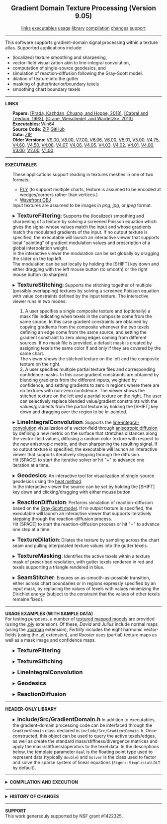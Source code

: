 <center><h2>Gradient Domain Texture Processing (Version 9.05)</h2></center>
<center>
<a href="#LINKS">links</a>
<a href="#EXECUTABLES">executables</a>
<a href="#USAGE">usage</a>
<a href="#LIBRARY">library</a>
<a href="#COMPILATION">compilation</a>
<a href="#CHANGES">changes</a>
<a href="#SUPPORT">support</a>
</center>
<hr>
This software supports gradient-domain signal processing within a texture atlas. Supported applications include:
<UL>
<LI>(localized) texture smoothing and sharpening,</LI>
<LI>vector-field visualization akin to line-integral convolution,</LI>
<LI>computation of single-source geodesics, and</LI>
<LI>simulation of reaction-diffusion following the Gray-Scott model.</LI>
<LI>dilation of texture into the gutter
<LI>masking of gutter/interior/boundary texels
<LI>smoothing chart boundary texels
</UL>
<hr>
<a name="LINKS"><b>LINKS</b></a><br>
<ul>
<b>Papers:</b>
<a href="http://www.cs.jhu.edu/~misha/MyPapers/SIG18.pdf">[Prada, Kazhdan, Chuang, and Hoppe, 2018]</a>,
<a href="https://en.wikipedia.org/wiki/Line_integral_convolution">[Cabral and Leedom, 1993]</a>,
<a href="https://www.cs.cmu.edu/~kmcrane/Projects/HeatMethod/">[Crane, Weischedel, and Wardetzky, 2013]</a>
<br>
<b>Executables: </b>
<a href="TSP.x64.zip">Win64</a><br>
<b>Source Code:</b>
<a href="TSP.Source.zip">ZIP</a> <a href="https://github.com/mkazhdan/TextureSignalProcessing">GitHub</a><br>
<B>Data:</B>
<A HREF="http://www.cs.jhu.edu/~misha/Code/TextureSignalProcessing/TSP.Data.zip">ZIP</A><br>
<b>Older Versions:</b>
<a href="http://www.cs.jhu.edu/~misha/Code/TextureSignalProcessing/Version9.00/">V9.00</a>,
<a href="http://www.cs.jhu.edu/~misha/Code/TextureSignalProcessing/Version8.00/">V8.00</a>,
<a href="http://www.cs.jhu.edu/~misha/Code/TextureSignalProcessing/Version7.00/">V7.00</a>,
<a href="http://www.cs.jhu.edu/~misha/Code/TextureSignalProcessing/Version6.06/">V6.06</a>,
<a href="http://www.cs.jhu.edu/~misha/Code/TextureSignalProcessing/Version6.00/">V6.00</a>,
<a href="http://www.cs.jhu.edu/~misha/Code/TextureSignalProcessing/Version5.01/">V5.01</a>,
<a href="http://www.cs.jhu.edu/~misha/Code/TextureSignalProcessing/Version5.00/">V5.00</a>,
<a href="http://www.cs.jhu.edu/~misha/Code/TextureSignalProcessing/Version4.75/">V4.75</a>,
<a href="http://www.cs.jhu.edu/~misha/Code/TextureSignalProcessing/Version4.60/">V4.60</a>,
<a href="http://www.cs.jhu.edu/~misha/Code/TextureSignalProcessing/Version4.50/">V4.50</a>,
<a href="http://www.cs.jhu.edu/~misha/Code/TextureSignalProcessing/Version4.08/">V4.08</a>,
<a href="http://www.cs.jhu.edu/~misha/Code/TextureSignalProcessing/Version4.07/">V4.07</a>,
<a href="http://www.cs.jhu.edu/~misha/Code/TextureSignalProcessing/Version4.06/">V4.06</a>,
<a href="http://www.cs.jhu.edu/~misha/Code/TextureSignalProcessing/Version4.05/">V4.05</a>,
<a href="http://www.cs.jhu.edu/~misha/Code/TextureSignalProcessing/Version4.03/">V4.03</a>,
<a href="http://www.cs.jhu.edu/~misha/Code/TextureSignalProcessing/Version4.02/">V4.02</a>,
<a href="http://www.cs.jhu.edu/~misha/Code/TextureSignalProcessing/Version4.01/">V4.01</a>,
<a href="http://www.cs.jhu.edu/~misha/Code/TextureSignalProcessing/Version4.00/">V4.00</a>,
<a href="http://www.cs.jhu.edu/~misha/Code/TextureSignalProcessing/Version3.00/">V3.00</a>,
<a href="http://www.cs.jhu.edu/~misha/Code/TextureSignalProcessing/Version2.00/">V2.00</a>,
<a href="http://www.cs.jhu.edu/~misha/Code/TextureSignalProcessing/Version1.00/">V1.00</a>
</ul>
<hr>
<a name="EXECUTABLES"><b>EXECUTABLES</b></a><br>
<ul>
These applications support reading in textures meshes in one of two formats:
<UL>
<LI><A href="http://www.cc.gatech.edu/projects/large_models/ply.html">PLY</A> (to support multiple charts, texture is assumed to be encoded at wedges/corners rather than vertices.)
<LI><A HREF="https://www.fileformat.info/format/wavefrontobj/egff.htm">Wavefront OBJ</A>
</UL>
Input textures are assumed to be images in <I>png</I>, <I>jpg</I>, or <I>jpeg</I> format.


<dl>
<details>
<summary>
<font size="+1"><b>TextureFiltering</b></font>:
Supports the (localized) smoothing and sharpening of a texture by solving a screened Poisson equation which gives the signal whose values match the input and whose gradients match the modulated gradients of the input. If no output texture is specified, the executable will launch an interactive viewer that supports local "painting" of gradient modulation values and prescription of a global interpolation weight.<BR>
In the interactive viewer the modulation can be set globally by dragging the slider on the top left.<BR>
The modulation can be set locally by holding the [SHIFT] key down and either dragging with the left mouse button (to smooth) or the right mouse button (to sharpen).
</summary>
<dt><b>--in</b> &lt;<i>input mesh and texture names</i>&gt;</dt>
<dd> These two strings specify the the names of the mesh and the texture image.
</dd>

<dt>[<b>--out</b> &lt;<i>output texture</i>&gt;]</dt>
<dd> This string is the name of the file to which the processed texture will be written.</B>
</dd>

<dt>[<b>--outVCycles</b> &lt;<i>output v-cycles</i>&gt;]</dt>
<dd> This integer specifies the number of v-cycles to use if the processed texture is output to a file and a direct solver is not used.</B>
The default value for this parameter is 6.
</dd>

<dt>[<b>--interpolation</b> &lt;<i>interpolation weight</i>&gt;]</dt>
<dd> This floating point values gives the interpolation weight.<BR>
The default value for this parameter is 1000.
</dd>

<dt>[<b>--modulation</b> &lt;<i>gradient modulation</i>&gt;]</dt>
<dd> This floating point values gives the (uniform) gradient modulation.<BR>
The default value for this parameter is 1.
</dd>

</dd><dt>[<b>--jitter</B> &lt;<i>random seed</i>&gt;]</dt>
<dd> If specified, this integer value is used to seed the random number generation for jittering. (This is used to avoid singular situations when mesh vertices fall directly on edges in the texture grid. In such a situation, the executable will issue a warning <B>"Zero row at index ..."</B>.)
</dd>

</dd><dt>[<b>--useDirectSolver</B>]</dt>
<dd> If enabled, this flag specifies that a direct solver should be used (instead of the default multigrid solver).
</dd>


</details>
</dl>
</ul>


<ul>
<dl>
<details>
<summary>
<font size="+1"><b>TextureStitching</b></font>:
Supports the stitching together of multiple (possibly overlapping) textures by solving a screened Poisson equation with value constraints defined by the input texture.
The interactive viewer runs in two modes:
<OL>
<LI> A user specifies a single composite texture and (optionally) a mask file indicating when texels in the composite come from the same source.
In this case gradient constraints are obtained by copying gradients from the composite whenever the two texels defining an edge come from the same source, and setting the gradient constraint to zero along edges coming from different sources. If no mask file is provided, a default mask is created by assigning texels the same color if and only if they are covered by the same chart.<BR>
The viewer shows the stitched texture on the left and the composite texture on the right.
<LI> A user specifies multiple partial texture files and corresponding confidence masks.
In this case gradient constraints are obtained by blending gradients from the different inputs, weighted by confidence, and setting gradients to zero in regions where there are no textures with non-zero confidence.
The viewer shows the stitched texture on the left and a partial texture on the right. The user can selectively replace blended value/gradient constraints with the values/gradients from the partial texture by holding the [SHIFT] key down and dragging over the region to be in-painted.
</OL>
</summary>
<dt><b>--in</b> &lt;<i>input mesh and composite texture</i>&gt;</dt>
<dd> These two strings specify the names of the mesh and the texture image.
</dd>

<dt>[<b>--mask</b> &lt;<i>input mask</i>&gt;]</dt>
<dd> This string specifies the name of the mask image.<br>
Black pixels in the mask file should be used to denote regions where the texel value is unkown. (Results may be unpredictable if it is encoded using lossy compression.)
</dd>

<dt>[<b>--out</b> &lt;<i>output texture</i>&gt;]</dt>
<dd> This string is the name of the file to which the stitched texture will be written.</B>
</dd>

<dt>[<b>--outVCycles</b> &lt;<i>output v-cycles</i>&gt;]</dt>
<dd> This integer specifies the number of v-cycles to use if the stitched texture is output to a file and a direct solver is not used.<BR>
The default value for this parameter is 6.
</dd>

<dt>[<b>--interpolation</b> &lt;<i>interpolation weight</i>&gt;]</dt>
<dd> This floating point values gives the interpolation weight.<BR>
The default value for this parameter is 100.
</dd>

<!--
<dt>[<b>--dilateBounaries</b> &lt;<i>dilation radius</i>&gt;]</dt>
<dd> This integer values gives the radius by which the boundaries of the segments should be dilated before stithing is performed.<BR>
The default value for this parameter is -1, indicating no dilation.
</dd>
-->

</dd><dt>[<b>--jitter</B> &lt;<i>random seed</i>&gt;]</dt>
<dd> If specified, this integer value is used to seed the random number generation for jittering. (This is used to avoid singular situations when mesh vertices fall directly on edges in the texture grid. In such a situation, the executable will issue a warning <B>"Zero row at index ..."</B>.)
</dd>

</dd><dt>[<b>--useDirectSolver</B>]</dt>
<dd> If enabled, this flag specifies that a direct solver should be used (instead of the default multigrid solver).
</dd>

</dd><dt>[<b>--multi</B>]</dt>
<dd> If enabled, this flag specifies that the second and third arguments to the <b>--in</b> parameter are to be interpreted as format specifiers for the textures confidence map files.<BR>
<B>Note:</B> If this flat is enabled, the input masks must be specified using the <b>--mask</b> parameter.
</dd>


</details>
</dl>
</ul>


<ul>
<dl>
<details>
<summary>
<font size="+1"><b>LineIntegralConvolution</b></font>:
Supports the <a href="https://en.wikipedia.org/wiki/Line_integral_convolution">line-integral-convolution</A> visualization of a vector-field through <A HREF="https://dl.acm.org/citation.cfm?id=614456">anisotropic diffusion</A> by defining a new metric on the surface that stretches distances along the vector-field values, diffusing a random color texture with respect to the new anisotropic metric, and then sharpening the resulting signal.
If no output texture is specified, the executable will launch an interactive viewer that supports iteratively stepping through the diffusion.<BR>
Hit [SPACE] to start the iterative solver or hit "+" to advance one iteration at a time.
</summary>
<dt><b>--in</b> &lt;<i>input mesh name</i>&gt;</dt>
<dd> This string specifies the name of the mesh.
</dd>

<dt>[<b>--inVF</b> &lt;<i>vector-field file</i>&gt;]</dt>
<DD>This string specifies the file containing the vector-field for visualization. (If this parameter is not specified, the principal curvature direction is used.)<BR>
This file is assumed to be in binary, with the first four bytes storing an integer representing the number of vectors (this should be equal to the number of triangles in the mesh) followed by the list of vectors.
The latter are encoded using double-precision floating point values and should be <I>8</I>*<I>num_triangles</I>*<I>dim</I> bytes, with <I>num_triangles</I> the number of triangles/vectors and <I>dim</I> the dimension of vector-field. (The value of <I>dim</I> is equal to two if the <B>--intrinsicVF</B> is specified an three otherwise.)
</DD>

</dd><dt>[<b>--intrinsicVF</B>]</dt>
<dd> If enabled and a vector-field is specified, this flag indicates that the vector values are represented with two values per vector, using an intrinsic frame. Specifically, for triangle ( <I>v</I><SUB>0</SUB> , <I>v</I><SUB>1</SUB> , <I>v</I><SUB>2</SUB> ), the two-dimensional coefficients ( <I>x</I> , <I>y</I> ) correspond to the three-dimensional tangent vector ( <I>x</I>&middot;(<I>v</I><SUB>1</SUB>-<I>v</I><SUB>0</SUB>) , <I>y</I>&middot;(<I>v</I><SUB>2</SUB>-<I>v</I><SUB>0</SUB>) ).
</dd>

<dt>[<b>--out</b> &lt;<i>output texture</i>&gt;]</dt>
<dd> This string is the name of the file to which the line-integral-convolution texture will be written.</B>
</dd>

<dt>[<b>--outVCycles</b> &lt;<i>output v-cycles</i>&gt;]</dt>
<dd> This integer specifies the number of v-cycles to use if the processed texture is output to a file and a direct solver is not used.</B>
The default value for this parameter is 10.
</dd>

<dt>[<b>--licInterpolation</b> &lt;<i>line-integral-convolution interpolation weight</i>&gt;]</dt>
<dd> This floating point values gives the interpolation weight used for the line-integral-convolution.<BR>
The default value for this parameter is 10000.
</dd>

<dt>[<b>--sharpInterpolation</b> &lt;<i>sharpening interpolation weight</i>&gt;]</dt>
<dd> This floating point values gives the interpolation weight used for sharpening the line-integral-convolution results.<BR>
The default value for this parameter is 10000.
</dd>

<dt>[<b>--modulation</b> &lt;<i>sharpening gradient modulation</i>&gt;]</dt>
<dd> This floating point values gives the gradient modulation used for sharpening the line-integral-convolution results.<BR>
The default value for this parameter is 100.
</dd>

<dt>[<b>--width</b> &lt;<i>output texture width</i>&gt;]</dt>
<dd> This integers specifies the width of the output texture.</B>
The default value for this parameter is 2048.
</dd>

<dt>[<b>--height</b> &lt;<i>output texture height</i>&gt;]</dt>
<dd> This integers specifies the height of the output texture.</B>
The default value for this parameter is 2048.
</dd>

</dd><dt>[<b>--jitter</B> &lt;<i>random seed</i>&gt;]</dt>
<dd> If specified, this integer value is used to seed the random number generation for jittering. (This is used to avoid singular situations when mesh vertices fall directly on edges in the texture grid. In such a situation, the executable will issue a warning <B>"Zero row at index ..."</B>.)
</dd>

</dd><dt>[<b>--minor</B>]</dt>
<dd> If enabled, this flag specifies that the directions of minimal principal curvature should be used to define the vector-field (instead of the default maximal principal curvature directions).
</dd>

</dd><dt>[<b>--useDirectSolver</B>]</dt>
<dd> If enabled, this flag specifies that a direct solver should be used (instead of the default multigrid solver).
</dd>

</details>
</dl>
</ul>


<ul>
<dl>
<details>
<summary>
<font size="+1"><b>Geodesics</b></font>:
An interactive tool for visualization of single-source geodesics using the <A HREF="https://www.cs.cmu.edu/~kmcrane/Projects/HeatMethod/">heat method</A>.<BR>
In the interactive viewer the source can be set by holding the [SHIFT] key down and clicking/dragging with either mouse button.
</summary>
<dt><b>--in</b> &lt;<i>input mesh name</i>&gt;</dt>
<dd> This string specifies the the name of the mesh.
</dd>

<dt>[<b>--interpolation</b> &lt;<i>diffusion interpolation weight</i>&gt;]</dt>
<dd> This floating point values gives the interpolation weight used for diffusing the initial delta function.<BR>
The default value for this parameter is 10000.
</dd>

<dt>[<b>--width</b> &lt;<i>output texture width</i>&gt;]</dt>
<dd> This integers specifies the width of the output texture.</B>
The default value for this parameter is 1024.
</dd>

<dt>[<b>--height</b> &lt;<i>output texture height</i>&gt;]</dt>
<dd> This integers specifies the height of the output texture.</B>
The default value for this parameter is 1024.
</dd>

</dd><dt>[<b>--jitter</B> &lt;<i>random seed</i>&gt;]</dt>
<dd> If specified, this integer value is used to seed the random number generation for jittering. (This is used to avoid singular situations when mesh vertices fall directly on edges in the texture grid. In such a situation, the executable will issue a warning <B>"Zero row at index ..."</B>.)
</dd>

</dd><dt>[<b>--useDirectSolver</B>]</dt>
<dd> If enabled, this flag specifies that a direct solver should be used (instead of the default multigrid solver).
</dd>


</details>
</dl>
</ul>

<ul>
<dl>
<details>
<summary>
<font size="+1"><b>ReactionDiffusion</b></font>:
Performs simulation of reaction-diffusion based on the <A HREF="http://www.karlsims.com/rd.html">Gray-Scott model</A>.
If no output texture is specified, the executable will launch an interactive viewer that supports iteratively stepping through the reaction-diffusion process.<BR>
Hit [SPACE] to start the reaction-diffusion process or hit "+" to advance one step at a time.
</summary>
<dt><b>--in</b> &lt;<i>input mesh name</i>&gt;</dt>
<dd> This string specifies the the name of the mesh.
</dd>

<dt>[<b>--out</b> &lt;<i>output texture</i>&gt;]</dt>
<dd> This string is the name of the file to which the reaction-diffusion texture will be written.</B>
</dd>

<dt>[<b>--outSteps</b> &lt;<i>output reaction-diffusion steps</i>&gt;]</dt>
<dd> This integer specifies the number of reaction-diffusion steps to be taken.</B>
The default value for this parameter is 1000.
</dd>

<dt>[<b>--width</b> &lt;<i>output texture width</i>&gt;]</dt>
<dd> This integers specifies the width of the output texture.</B>
The default value for this parameter is 512.
</dd>

<dt>[<b>--height</b> &lt;<i>output texture height</i>&gt;]</dt>
<dd> This integers specifies the height of the output texture.</B>
The default value for this parameter is 512.
</dd>

</dd><dt>[<b>--jitter</B> &lt;<i>random seed</i>&gt;]</dt>
<dd> If specified, this integer value is used to seed the random number generation for jittering. (This is used to avoid singular situations when mesh vertices fall directly on edges in the texture grid. In such a situation, the executable will issue a warning <B>"Zero row at index ..."</B>.)
</dd>

</dd><dt>[<b>--useDirectSolver</B>]</dt>
<dd> If enabled, this flag specifies that a direct solver should be used (instead of the default multigrid solver).
</dd>

</dd><dt>[<b>--dots</B>]</dt>
<dd> If enabled, this flag specifies that the feed/kill parameters for dot-formation should be used. Otherwise, the feed/kill parameters for stripes are used.
</dd>

</details>
</dl>
</ul>


<ul>
<dl>
<details>
<summary>
<font size="+1"><b>TextureDilation</b></font>:
Dilates the texture by sampling across the chart seam and pulling interpolated texture values into the gutter texels.
</summary>
<dt><b>--in</b> &lt;<i>input mesh and texture names</i>&gt;</dt>
<dd> These two strings specify the the names of the mesh and the texture image.
</dd>

<dt>[<b>--out</b> &lt;<i>output texture mask</i>&gt;]</dt>
<dd> This string is the name of the file to which the dilated texture will be written.</B>
</dd>

<dt>[<b>--radius</b> &lt;<i>dilation radius</i>&gt;]</dt>
<dd> This integer values gives the radius by which the texture should be dilated.<BR>
The default value for this parameter is 0, indicating no dilation.
</dd>

<dt>[<b>--verbose</b>]</dt>
<dd> If this flag is enabled, performance information is printed to <CODE>stdout</CODE>.
</dd>
</dl>
</ul>

</details>
</dl>
</ul>


<ul>
<dl>
<details>
<summary>
<font size="+1"><b>TextureMasking</b></font>:
Identifies the active texels within a texture mask of prescribed resolution, with gutter texels rendered in red and texels supporting a triangle rendered in blue.
</summary>
<dt><b>--in</b> &lt;<i>input mesh name</i>&gt;</dt>
<dd> This string specifies the the name of the mesh.
</dd>

<dt><b>--res</b> &lt;<i>texture width and texture height</i>&gt;</dt>
<dd> These two integers specify the width and height of the mask.
</dd>

<dt>[<b>--out</b> &lt;<i>output texture mask</i>&gt;]</dt>
<dd> This string is the name of the file to which the texture mask will be written.</B>
</dd>

<dt>[<b>--id</b>]</dt>
<dd> If this flag is enabled only texels whose center/node overlaps a triangle are rendered. Colors are assigned randomly to triangles and all centers/nodes covered by the same triangle are assigned the same color.
</dd>

</details>
</dl>
</ul>


<ul>
<dl>
<details>
<summary>
<font size="+1"><b>SeamStitcher</b></font>:
Ensures an as-smooth-as-possible transition, either across chart boundaries or in regions expressly specified by an input mask, by replacing the values of texels with values minimizing the Dirichlet energy (subject to the constraint that the values of other texels remaine fixed).
</summary>
<dt><b>--in</b> &lt;<i>input mesh and texture</i>&gt;</dt>
<dd> These two strings specify the names of the mesh and the texture image.
</dd>

<dt>[<b>--mask</b> &lt;<i>input mask</i>&gt;]</dt>
<dd> This string specifies the name of the mask image used to define texels whose value is to be replaced.<br>
Black pixels in the mask file indicate that the associated texels values should be updated to produce an as-smooth-as-possible image. (Results may be unpredictable if it is encoded using lossy compression.)<BR>
If specified, the mask resolution should match that of the input texture.<br>
If not specified, values of texels at chart boundaries will be updated.
</dd>

<dt>[<b>--out</b> &lt;<i>output texture</i>&gt;]</dt>
<dd> This string is the name of the file to which the smoothed texture will be written.</B>
</dd>

<dt>[<b>--exterior</b>]</dt>
<dd> If this flag is enabled (and a <code>--mask</code> parmeter is not specified), only the values of boundary texels whose centers are outside the charts are updated.
</dd>

<dt>[<b>--verbose</b>]</dt>
<dd> If this flag is enabled, performance information is printed to <CODE>stdout</CODE>.
</dd>


</details>
</dl>
</ul>

<hr>
<a name="USAGE"><b>USAGE EXAMPLES (WITH SAMPLE DATA)</b></a><br>
For testing purposes, a number of <A HREF="http://www.cs.jhu.edu/~misha/Code/TextureSignalProcessing/TSP.Data.zip">textured mapped models</A> are provided (using the <U>.ply</U> extension).
Of these, <I>David</I> and <I>Julius</I> include normal maps (using the <U>.normap</U> extension), <I>Fertility</I> includes the eight harmonic vector-fields (using the <U>.vf</U> extension), and <I>Rooster</I> uses (partial) texture maps as well as a mask image and confidence maps.

<ul>

<dl>
<details>
<summary>
<font size="+1"><b>TextureFiltering</b></font>
</summary>
To run this executable you must specify the input mesh as well as the texture itself:
<blockquote><code>% Bin/*/TextureFiltering --in ../TSP.Data/David/david.ply ../TSP.Data/David/david.normap</code></blockquote>
This opens a viewer allowing the user to prescribe both global gradient modulation weights (through the slider) and local modulation weights (through a paint-brush interface, by depressing the [SHIFT] key and dragging with the left mouse button to smooth and the right mouse button to sharpen).<BR>
You can also bypass the viewer and output a globally sharpened/smoothed texture to a file:
<blockquote><code>% Bin/*/TextureFiltering --in ../TSP.Data/Julius/julius.ply ../TSP.Data/Julius/julius.normap --out julius.smooth.normap --modulation 0 --interpolation 100</code></blockquote>
Here a modulation weight less than 1 indicates that gradients should be dampened (resulting in smoothing) and a small interpolation weight reduces the interpolation penalty, exaggerating the smoothing.
</details>
</dl>

<dl>
<details>
<summary>
<font size="+1"><b>TextureStitching</b></font>
</summary>
This viewer can be run in one of two modes:
<OL>
<LI>
In addition to the input mesh, specify a (single) composite texture and mask.
If adjacent texels share the same mask color, they are assumed to come from the same source, and the gradient between them is preserved.
Otherwise, the gradient is set to zero. Additionally, a mask color of black is reserved to indicate that the texel value is unknown.<BR>
For example, running
<blockquote><code>% Bin/*/TextureFiltering --in Rooster/rooster.ply ../TSP.Data/Rooster/texels.png --mask ../TSP.Data/Rooster/mask.png</code></blockquote>
opens a viewer showing the stitched texture on the left and the composite texture on the right.
<LI>
In addition to the input mesh, specify (multiple) partial textures and associated confidence maps.
The code blends the gradients in regions of overlap, with weights determined by the mask.
Texel and confidence file names are specified using integer format specifiers, with zero-indexing.
Colors are transformed to scalar confidence values by computing the gray-scale value and normalizing to the range [0,1].<br>
For example, running
<blockquote><code>% Bin/*/TextureFiltering --in Rooster/rooster.ply ../TSP.Data/Rooster/texels-%02d.png --mask ../TSP.Data/Rooster/mask-%02d.png --multi</code></blockquote>
opens a viewer showing the stitched texture on the left and the first partial textures on the right.<BR>
Pressing the 't' key toggles forward through the partial textures and pressing 'T' toggles backwards.<BR>
Holding [SHIFT] and clicking on the stitched model replaces the blended gradients under the paint-brush with the gradients from the currently visualized partial-texture.<BR>
</OL>
You can also bypass the viewer and output the stitched texture to a file:
<blockquote><code>% Bin/*/TextureStitching --in Rooster/rooster.ply ../TSP.Data/Rooster/texels-%02d.png --mask ../TSP.Data/Rooster/mask-%02d.png --multi --out stitched.png</code></blockquote>
</details>
</dl>


<dl>
<details>
<summary>
<font size="+1"><b>LineIntegralConvolution</b></font>
</summary>
To run this executable you must specify the input mesh:
<blockquote><code>% Bin/*/LineIntegralConvolution --in ../TSP.Data/Fertility/fertility.ply</code></blockquote>
This opens a viewer visualizing a vector-field by performing anisotropic diffusion to simulate line-integral-convolution. (To start the iterative solver, press the [SPACE] key.) By default, the vector-field used is defined by the (maximal) principal curvature directions.<BR>
You can also explicitly prescribe the vector-field:
<blockquote><code>% Bin/*/LineIntegralConvolution --in ../TSP.Data/Fertility/fertility.ply --inVF ../TSP.Data/Fertility/harmonic-001.vf --intrinsicVF</code></blockquote>
(The <b>--intrinsicVF</b> flag is required because the vector-field in the file is represented using two intrinsic coordinates per triangle instead of three extrinsic ones.)<BR>
You can also bypass the viewer and output the line-integral-convolution texture to a file:
<blockquote><code>% Bin/*/LineIntegralConvolution --in ../TSP.Data/Hand/hand.ply --minimal --out hand.minimal.jpg</code></blockquote>
Here a visualization of the minimal principal curvature directions is written out as a texture image.
</details>
</dl>

<dl>
<details>
<summary>
<font size="+1"><b>Geodesics</b></font>
</summary>
To run this executable you must specify the input mesh:
<blockquote><code>% Bin/*/Geodesics --in ../TSP.Data/Bunny/bunny.ply</code></blockquote>
This opens a viewer allowing the user to prescribe the source of the geodesic by holding the [SHIFT] button and clicking on the source location with either mouse button.
</details>
</dl>


<dl>
<details>
<summary>
<font size="+1"><b>ReactionDiffusion</b></font>
</summary>
To run this executable you must specify the input mesh:
<blockquote><code>% Bin/*/ReactionDiffusion --in ../TSP.Data/Camel/camel.ply</code></blockquote>
This opens a viewer visualizing the "stripes" reaction-diffusion process. (To start the process, press the [SPACE] key.)<BR>
You can also bypass the viewer and output the reaction-diffusion texture to a file:
<blockquote><code>% Bin/*/ReactionDiffusion --in ../TSP.Data/David/david.ply --out david.dots.jpg --dots --outSteps 2000</code></blockquote>
Here a "dots" pattern is written out to an image. (Empirically, we have found that this reaction-diffusion process takes more steps to converge, hence the larger number of steps.)
</details>
</dl>

</ul>

<hr>
<a name="library"><b>HEADER-ONLY LIBRARY</b></a><br>
<UL>
<DL>
<DETAILS>
<SUMMARY>
<font size="+1"><b>include/Src/GradientDomain.h</b></font>
In addition to executables, the gradient-domain processing code can be interfaced through the <CODE>GradientDomain</CODE> class declared in <CODE>include/Src/GradientDomain.h</CODE>.
Once constructed, this object can be used to query the active texels/edges, as well as create the standard mass/stiffness/divergence matrices and apply the mass/stiffness/operators to the texel data. In the descriptions below, the template parameter <CODE>Real</CODE> is the floating point type used to represent data (typically <code>double</code>) and <CODE>Solver</CODE> is the class used to factor and solve the sparse system of linear equations (<CODE>Eigen::SimplicialLDLT</CODE> by default).
</SUMMARY>

<B>Code Description</B>:<br>
<UL>
The code performs basic gradient domain processing applications including texture smoothing/sharpening and stitching.
This is done by solving for the output texture values which simultaneouly fit value and derivative constraints.
<UL>
<LI> Value constraints are described by specifying the desired values at the texels, defined to be the input texel values.
<LI> Gradient constraints are described by specifying the desired differences across edges between texels, defined to be the dampened/amplified differences between input texture values (and zerod out if the texels come from different patches, in the case of stitching).
</UL>
</UL>

<B>Code walk-through</B>:<br>
<UL>
  The details of the implementation can be found in the <code>GradientDomain.example.cpp</code> code.
  <UL>
    <LI><U>Lines 113-120</U>: The texture-mapped geometry and the texture image (as well as a mask image describing when texels belong to the same patch, for stitching) are read in.
    <LI><U>Lines 141-155</U>: The <CODE>GradientDomain</CODE> object is constructed, passing in the resolution of the mesh as well as functor giving the indices of embedding/texture-vertices for each corner, functors giving the positions of embedding/texture-vertices, the texture image resolution, and the number of quadrature points per triangle used for integration (valid values are 1, 3, 6, 12, 24, and 32).
    <LI><U>Lines 159-164</U>: The input texture values are read from the image into a <CODE>std::vector</CODE>, using the member functions <CODE>GradientDomain::numNodes</CODE> to get the number of (active) texels in the texture map and <CODE>GradientDomain::node</CODE> to get the coordinates of the texel within the image.
    <LI><U>Lines 166-193</U>: The constraints to the linear system are constructed, specifying the target values and gradients:
    <UL>
      <LI><U>Lines 170-171</U>: The target value constraints are constructed by applying the mass matrix to the input texel values.
      <LI><U>Lines 173-188</U>: The target gradient constraints are obtained by computing the target per-edge differences and then computing the divergence:
      <UL>
        <LI><U>Lines 175-184</U>: The target edge differences are obtained by iterating over the edges, computing the difference between the input texel values at the end-points, and scaling by the gradient modulation value (and zeroing out the difference in the case the end-points are assigned different IDs, in the case of stiching). To this end, the member function <CODE>GradientDomain::numEdges</CODE> gives the number of edges, and the member function <CODE>GradientDomain::edge</CODE> returns the indices of the edge's two end-points.
        <LI><U>Lines 186-187</U>: The target gradient constraints are obtained applying the divergence operator to the computed edge differences.
      </UL>
      <LI><U>Lines 190-191</U>: The target value and gradient weights are combined using the weights specified by the user.
    </UL>
    <LI><U>Lines 195-197</U>: The system matrix is constructed by taking the weighted combination of the mass and stiffness matrices (using the same weights for combining the value and gradient constraints).
    <LI><U>Lines 199-209</U>: The system matrix is factored.
    <LI><U>Lines 211-219</U>: The values for the individual image channels are computed by solving the linear system.
    <LI><U>Lines 221-226</U>: The output texel values are written from the <CODE>std::vector</CODE> back into the texture image.
  </UL>
</UL>

<B>Assumptions</B>:<BR>
<UL>
The code make a number of assumptions about the input geometry:
<UL>
<LI>The code <I>should</I> support non-injective texture mappings.
<LI>For numerical purposes neither surface nor texture triangles should be degenerate.
<LI>The indexing of surface vertices is such that the topology implied by the vertex indexing matches that of the surface.
<LI>The indexing of texture vertices is such that the topology implied by the vertex indexing matches the toplogy of the texture atlas. (i.e. A single surface vertex can be associated with different texture vertices if the associated corners are in different charts.)
</UL>
</UL>

</DL>
</UL>

<hr>
<details>
<summary>
<a name="COMPILATION"><b>COMPILATION AND EXECUTION</b></a><br>
</summary>
<UL>
<LI>The Windows executables require both the <B>glew</B> and <B>glut</B> dynamically linked libraries to run. These can be found <A HREF="http://www.cs.jhu.edu/~misha/Code/TextureSignalProcessing/TSP.DLLs.zip">here</A> and should be included either in the directory with the executables, or in the directory from which the executables are run.</LI>
<LI>Compiling under Windows requires both the <B>glew</B> and <B>glut</B> libraries. These can be found <A HREF="http://www.cs.jhu.edu/~misha/Code/TextureSignalProcessing/TSP.LIBs.zip">here</A> and should be placed in the output directory for linkage.</LI></LI>
<LI>Compilation requires a linear solver. By default, we use the <CODE>LDLt</CODE> implementation provided by  <A HREF="https://eigen.tuxfamily.org/">Eigen</A>. If you have <A HREF="https://www.intel.com/content/www/us/en/docs/oneapi/programming-guide/2024-1/intel-oneapi-math-kernel-library-onemkl.html">Intel's oneMKL</A>, we encourage you to use Eigen's <CODE>Pardiso</CODE> implementation. To to this you will need to enable the <CODE>USE_EIGEN_PARDISO</CODE> flag in <CODE>include/Src/PreProcessing.h</CODE>
</UL>
</details>

<hr>
<details>
<summary>
<a name="CHANGES"><b>HISTORY OF CHANGES</b></a><br>
</summary>

<a href="http://www.cs.jhu.edu/~misha/Code/TextureSignalProcessing/Version2.00/">Version 2.00</a>:
<ul>
<li> Added support for reaction-diffusion based on the Gray-Scott model.
</ul>

<a href="http://www.cs.jhu.edu/~misha/Code/TextureSignalProcessing/Version3.00/">Version 3.00</a>:
<ul>
<li> Added support for texture stitching.
</ul>

<a href="http://www.cs.jhu.edu/~misha/Code/TextureSignalProcessing/Version4.00/">Version 4.00</a>:
<ul>
<li> Added <CODE>Makefile.no_visual</CODE> to allow building texture filtering/stitching applications without visualizations.
</ul>

<a href="http://www.cs.jhu.edu/~misha/Code/TextureSignalProcessing/Version4.01/">Version 4.01</a>:
<ul>
<li> Added support for reading <code>.obj</code> files.
</ul>

<a href="http://www.cs.jhu.edu/~misha/Code/TextureSignalProcessing/Version4.02/">Version 4.02</a>:
<ul>
<li> Added support for mask visualization.
<li> Switched exceptions to warnings.
</ul>

<a href="http://www.cs.jhu.edu/~misha/Code/TextureSignalProcessing/Version4.03/">Version 4.03</a>:
<ul>
<li> Added support for segment boundary dilation in the <CODE>TextureStitching</CODE> code.
</ul>

<a href="http://www.cs.jhu.edu/~misha/Code/TextureSignalProcessing/Version4.05/">Version 4.05</a>:
<ul>
<li> Modified the <code>--jitter</code> flag to take a random seed.
</ul>

<a href="http://www.cs.jhu.edu/~misha/Code/TextureSignalProcessing/Version4.06/">Version 4.06</a>:
<ul>
<li> Added support for visualizing weights when using multi-stitching.
</ul>

<a href="http://www.cs.jhu.edu/~misha/Code/TextureSignalProcessing/Version4.07/">Version 4.07</a>:
<ul>
<li> Added support for providing a separate low-frequency signal for texture processing.
</ul>

<a href="http://www.cs.jhu.edu/~misha/Code/TextureSignalProcessing/Version4.08/">Version 4.08</a>:
<ul>
<li> Removing numerical issues in loop construction.
</ul>

<a href="http://www.cs.jhu.edu/~misha/Code/TextureSignalProcessing/Version4.50/">Version 4.50</a>:
<ul>
<li> Code clean-up
</ul>

<a href="http://www.cs.jhu.edu/~misha/Code/TextureSignalProcessing/Version4.60/">Version 4.60</a>:
<ul>
<li> Added <B>--mask</B> for specifying mask(s) to support default cross-chart smoothing.
</ul>

<a href="http://www.cs.jhu.edu/~misha/Code/TextureSignalProcessing/Version4.75/">Version 4.75</a>:
<ul>
<li> Added support for 16-bit png files.
</ul>

<a href="http://www.cs.jhu.edu/~misha/Code/TextureSignalProcessing/Version5.00/">Version 5.00</a>:
<ul>
<li> Separated out OpenMP depeendency.
</ul>

<a href="http://www.cs.jhu.edu/~misha/Code/TextureSignalProcessing/Version5.01/">Version 5.01</a>:
<ul>
<li> Add support for processing polygonal (i.e. not necessarily triangular) faces.
</ul>

<a href="http://www.cs.jhu.edu/~misha/Code/TextureSignalProcessing/Version6.00/">Version 6.00</a>:
<ul>
<li> Add funcionality for dilating the texture map and masking out active texels.
</ul>

<a href="http://www.cs.jhu.edu/~misha/Code/TextureSignalProcessing/Version6.05/">Version 6.05</a>:
<ul>
<li> Fixed off-by-half-pixel issue with texture rasterization.
</ul>

<a href="http://www.cs.jhu.edu/~misha/Code/TextureSignalProcessing/Version6.06/">Version 6.06</a>:
<ul>
<LI> Cleaned up texture dilation
<LI> Made non-template, header-only functions <code>inline</code>.
</ul>

<a href="http://www.cs.jhu.edu/~misha/Code/TextureSignalProcessing/Version7.00/">Version 7.00</a>:
<ul>
<LI> Modified to support non-bijectve texture maps.
<LI> Removed dependence on <CODE>Triangle</CODE> code.
</ul>

<a href="http://www.cs.jhu.edu/~misha/Code/TextureSignalProcessing/Version8.00/">Version 8.00</a>:
<ul>
<LI> Added header-only library support for standard geometry-prcoessing interfaces, wrapped in <CODE>include/Src/GradientDomain.h</CODE>
<LI> Added example code showing how to use the libary in <CODE>GradientDomain.example.cpp</CODE>.
</ul>

<a href="http://www.cs.jhu.edu/~misha/Code/TextureSignalProcessing/Version9.00/">Version 9.00</a>:
<ul>
<LI> Added <CODE>SeamStitcher</CODE> executable.
</ul>

<a href="http://www.cs.jhu.edu/~misha/Code/TextureSignalProcessing/Version9.00/">Version 9.05</a>:
<ul>
<LI> Added the option to provide a mask to the <CODE>SeamStitcher</CODE> executable to indicate which texels are to be locked.
</ul>

</details>


<hr>
<a name="SUPPORT"><b>SUPPORT</b></a><br>
This work genersouly supported by NSF grant #1422325.
